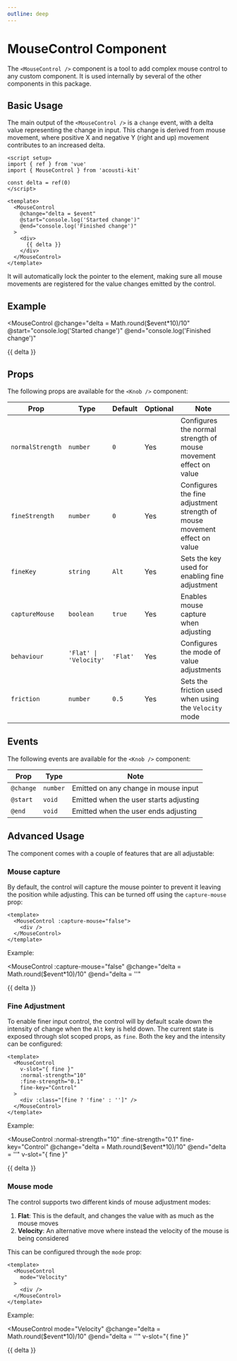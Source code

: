 ```yaml
---
outline: deep
---
```


# MouseControl Component

The `<MouseControl />` component is a tool to add complex mouse control to any custom component. It is used internally by several of the other components in this package.

## Basic Usage

The main output of the `<MouseControl />` is a `change` event, with a delta value representing the change in input. This change is derived from mouse movement, where positive X and negative Y (right and up) movement contributes to an increased delta.

```vue
<script setup>
import { ref } from 'vue'
import { MouseControl } from 'acousti-kit'

const delta = ref(0)
</script>

<template>
  <MouseControl
    @change="delta = $event"
    @start="console.log('Started change')"
    @end="console.log('Finished change')"
  >
    <div>
      {{ delta }}
    </div>
  </MouseControl>
</template>
```

It will automatically lock the pointer to the element, making sure all mouse movements are registered for the value changes emitted by the control.

## Example

<script setup>
import { ref } from 'vue'
import { MouseControl } from '../../src'

const delta = ref('')
</script>

<MouseControl
  @change="delta = Math.round($event*10)/10"
  @start="console.log('Started change')"
  @end="console.log('Finished change')"
>
  <div
    :style="{
      height: '64px',
      width: '64px',
      borderRadius: '10%',
      border: fine ? '1px solid green' :  '1px solid blue',
      display: 'flex',
      justifyContent: 'center',
      alignItems: 'center',
      transition: 'all .25s ease',
      pointer: 'cursor',
    }"
  >
    <span>{{ delta }}</span>
  </div>
</MouseControl>

## Props

The following props are available for the `<Knob />` component:

| Prop             | Type                   | Default  | Optional | Note                                                                      |
| ---------------- | ---------------------- | -------- | -------- | ------------------------------------------------------------------------- |
| `normalStrength` | `number`               | `0`      | Yes      | Configures the normal strength of mouse movement effect on value          |
| `fineStrength`   | `number`               | `0`      | Yes      | Configures the fine adjustment strength of mouse movement effect on value |
| `fineKey`        | `string`               | `Alt`    | Yes      | Sets the key used for enabling fine adjustment                            |
| `captureMouse`   | `boolean`              | `true`   | Yes      | Enables mouse capture when adjusting                                      |
| `behaviour`      | `'Flat' \| 'Velocity'` | `'Flat'` | Yes      | Configures the mode of value adjustments                                  |
| `friction`       | `number`               | `0.5`    | Yes      | Sets the friction used when using the `Velocity` mode                     |

## Events

The following events are available for the `<Knob />` component:

| Prop      | Type     | Note                                   |
| --------- | -------- | -------------------------------------- |
| `@change` | `number` | Emitted on any change in mouse input   |
| `@start`  | `void`   | Emitted when the user starts adjusting |
| `@end`    | `void`   | Emitted when the user ends adjusting   |

## Advanced Usage

The component comes with a couple of features that are all adjustable:

### Mouse capture

By default, the control will capture the mouse pointer to prevent it leaving the position while adjusting.
This can be turned off using the `capture-mouse` prop:

```vue
<template>
  <MouseControl :capture-mouse="false">
    <div />
  </MouseControl>
</template>
```

Example:

<MouseControl
  :capture-mouse="false"
  @change="delta = Math.round($event*10)/10"
  @end="delta = ''"
>
  <div
    :style="{
      height: '64px',
      width: '64px',
      borderRadius: '10%',
      border: fine ? '1px solid green' :  '1px solid blue',
      display: 'flex',
      justifyContent: 'center',
      alignItems: 'center',
      transition: 'all .25s ease',
      pointer: 'cursor',
    }"
  >
    <span>{{ delta }}</span>
  </div>
</MouseControl>

### Fine Adjustment

To enable finer input control, the control will by default scale down the intensity of change when the `Alt` key is held down. The current state is exposed through slot scoped props, as `fine`.
Both the key and the intensity can be configured:

```vue
<template>
  <MouseControl
    v-slot="{ fine }"
    :normal-strength="10"
    :fine-strength="0.1"
    fine-key="Control"
  >
    <div :class="[fine ? 'fine' : '']" />
  </MouseControl>
</template>
```

Example:

<MouseControl
  :normal-strength="10"
  :fine-strength="0.1"
  fine-key="Control"
  @change="delta = Math.round($event*10)/10"
  @end="delta = ''"
  v-slot="{ fine }"
>
  <div
    :style="{
      height: '64px',
      width: '64px',
      borderRadius: '10%',
      border: fine ? '1px solid green' :  '1px solid blue',
      display: 'flex',
      justifyContent: 'center',
      alignItems: 'center',
      transition: 'all .25s ease',
      pointer: 'cursor',
    }"
  >
    <span>{{ delta }}</span>
  </div>
</MouseControl>

### Mouse mode

The control supports two different kinds of mouse adjustment modes:

1. **Flat**: This is the default, and changes the value with as much as the mouse moves
1. **Velocity**: An alternative move where instead the velocity of the mouse is being considered

This can be configured through the `mode` prop:

```vue
<template>
  <MouseControl
    mode="Velocity"
  >
    <div />
  </MouseControl>
</template>
```

Example:

<MouseControl
  mode="Velocity"
  @change="delta = Math.round($event*10)/10"
  @end="delta = ''"
  v-slot="{ fine }"
>
  <div
    :style="{
      height: '64px',
      width: '64px',
      borderRadius: '10%',
      border: fine ? '1px solid green' :  '1px solid blue',
      display: 'flex',
      justifyContent: 'center',
      alignItems: 'center',
      transition: 'all .25s ease',
      pointer: 'cursor',
    }"
  >
    <span>{{ delta }}</span>
  </div>
</MouseControl>
